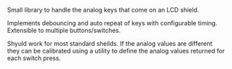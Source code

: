 Small library to handle the analog keys that come on an LCD shield. 

Implements debouncing and auto repeat of keys with configurable timing. Extensible to multiple buttons/switches.

Shyuld work for most standard sheilds. If the analog values are different they can be calibrated using a utility to define the analog values returned for each switch press.
